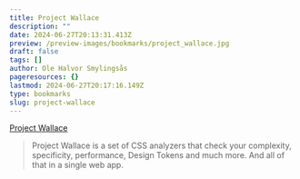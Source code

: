 ```yaml
---
title: Project Wallace
description: ""
date: 2024-06-27T20:13:31.413Z
preview: /preview-images/bookmarks/project_wallace.jpg
draft: false
tags: []
author: Ole Halvor Smylingsås
pageresources: {}
lastmod: 2024-06-27T20:17:16.149Z
type: bookmarks
slug: project-wallace
---
```

<!--more-->

[Project Wallace](https://www.projectwallace.com/ "Gå til Project Wallace nettsted (Ekstern lenke)")

> Project Wallace is a set of CSS analyzers that check your complexity, specificity, performance, Design Tokens and much more. And all of that in a single web app.